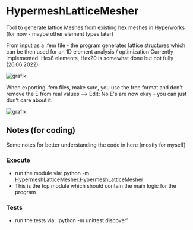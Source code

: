 # HypermeshLatticeMesher

Tool to generate lattice Meshes from existing hex meshes in Hyperworks (for now - maybe other element types later)

From input as a .fem file - the program generates lattice structures which can be then used for an 1D element analysis / optimization
Currently implemented: Hex8 elements, Hex20 is somewhat done but not fully (26.06.2022)

![grafik](https://user-images.githubusercontent.com/9959248/175821413-6ec8eb64-ae47-4e76-8399-81c49f231f12.png)

When exporting .fem files, make sure, you use the free format and don't remove the E from real values --> Edit: No E's are now okay - you can just don't care about it:

![grafik](https://user-images.githubusercontent.com/9959248/175821529-212807c2-0260-49d6-9094-f87b30b76a51.png)

## Notes (for coding)

Some notes for better understanding the code in here (mostly for myself)

### Execute

- run the module via: python -m HypermeshLatticeMesher.HypermeshLatticeMesher
- This is the top module which should contain the main logic for the program

### Tests

- run the tests via: 'python -m unittest discover'
